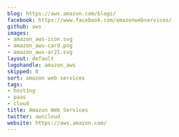```yaml
---
blog: https://aws.amazon.com/blogs/
facebook: https://www.facebook.com/amazonwebservices/
github: aws
images:
- amazon_aws-icon.svg
- amazon_aws-card.png
- amazon_aws-ar21.svg
layout: default
logohandle: amazon_aws
skipped: 0
sort: amazon web services
tags:
- hosting
- paas
- cloud
title: Amazon Web Services
twitter: awscloud
website: https://aws.amazon.com/
---
```

